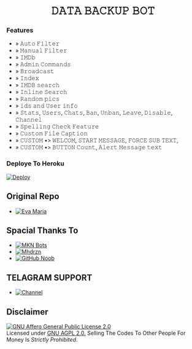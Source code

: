 </p>
<h1 align="center">
  <b>𝙳𝙰𝚃𝙰 𝙱𝙰𝙲𝙺𝚄𝙿 𝙱𝙾𝚃</b>
</h1>


### Features
- » 𝙰𝚞𝚝𝚘 𝙵𝚒𝚕𝚝𝚎𝚛
- » 𝙼𝚊𝚗𝚞𝚊𝚕 𝙵𝚒𝚕𝚝𝚎𝚛
- » 𝙸𝙼𝙳𝚋
- » 𝙰𝚍𝚖𝚒𝚗 𝙲𝚘𝚖𝚖𝚊𝚗𝚍𝚜
- » 𝙱𝚛𝚘𝚊𝚍𝚌𝚊𝚜𝚝
- » 𝙸𝚗𝚍𝚎𝚡
- » 𝙸𝙼𝙳𝙱 𝚜𝚎𝚊𝚛𝚌𝚑
- » 𝙸𝚗𝚕𝚒𝚗𝚎 𝚂𝚎𝚊𝚛𝚌𝚑
- » 𝚁𝚊𝚗𝚍𝚘𝚖 𝚙𝚒𝚌𝚜
- » 𝚒𝚍𝚜 𝚊𝚗𝚍 𝚄𝚜𝚎𝚛 𝚒𝚗𝚏𝚘
- » 𝚂𝚝𝚊𝚝𝚜, 𝚄𝚜𝚎𝚛𝚜, 𝙲𝚑𝚊𝚝𝚜, 𝙱𝚊𝚗, 𝚄𝚗𝚋𝚊𝚗, 𝙻𝚎𝚊𝚟𝚎, 𝙳𝚒𝚜𝚊𝚋𝚕𝚎, 𝙲𝚑𝚊𝚗𝚗𝚎𝚕
- » 𝚂𝚙𝚎𝚕𝚕𝚒𝚗𝚐 𝙲𝚑𝚎𝚌𝚔 𝙵𝚎𝚊𝚝𝚞𝚛𝚎
- » 𝙲𝚞𝚜𝚝𝚘𝚖 𝙵𝚒𝚕𝚎 𝙲𝚊𝚙𝚝𝚒𝚘𝚗
- » 𝙲𝚄𝚂𝚃𝙾𝙼 •> 𝚆𝙴𝙻𝙲𝙾𝙼, 𝚂𝚃𝙰𝚁𝚃 𝙼𝙴𝚂𝚂𝙰𝙶𝙴, 𝙵𝙾𝚁𝙲𝙴 𝚂𝚄𝙱 𝚃𝙴𝚇𝚃, 
- » 𝙲𝚄𝚂𝚃𝙾𝙼 •> 𝙱𝚄𝚃𝚃𝙾𝙽 𝙲𝚘𝚞𝚗𝚝, 𝙰𝚕𝚎𝚛𝚝 𝙼𝚎𝚜𝚜𝚊𝚐𝚎 𝚝𝚎𝚡𝚝         

### Deploye To Heroku 

[![Deploy](https://www.herokucdn.com/deploy/button.svg)](https://heroku.com/deploy?template=https://github.com/HeyAdithya/Data-Backup-Bot)                                


## Original Repo

* [![Eva Maria](https://img.shields.io/static/v1?label=Evaa&message=Maria&color=geen)](https://github.com/EvamariaTG/EvaMaria)

## Spacial Thanks To

* [![MKN Bots](https://img.shields.io/static/v1?label=MKN&message=Bots)](https://t.me/mkn_bots_updates)
* [![Mhdrzn](https://img.shields.io/static/v1?label=Arjun&message=Sangu)](https://github.com/arjun-sangu)
* [![GitHub Noob](https://img.shields.io/static/v1?label=GitHub&message=Noob)](https://t.me/GitHub_noob)

## TELAGRAM SUPPORT 

* [![Channel](https://img.shields.io/static/v1?label=Hey&message=Adithya)](https://t.me/VijayAdithyaa)


## Disclaimer
[![GNU Affero General Public License 2.0](https://www.gnu.org/graphics/agplv3-155x51.png)](https://www.gnu.org/licenses/agpl-3.0.en.html#header)    
Licensed under [GNU AGPL 2.0.](https://github.com/EvamariaTG/evamaria/blob/master/LICENSE)
Selling The Codes To Other People For Money Is *Strictly Prohibited*.
